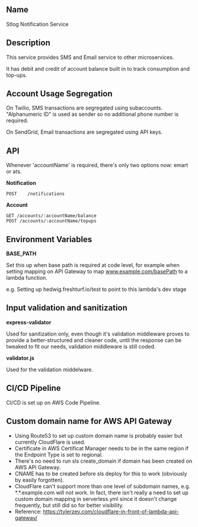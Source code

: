 ## Name

Stlog Notification Service

## Description

This service provides SMS and Email service to other microservices.

It has debit and credit of account balance built in to track consumption and top-ups.

## Account Usage Segregation

On Twilio, SMS transactions are segregated using subaccounts. "Alphanumeric ID" is used as sender so no additional phone number is required.

On SendGrid, Email transactions are segregated using API keys.

## API

Whenever 'accountName' is required, there's only two options now: emart or ats.

**Notification**

    POST    /notifications

**Account**

    GET /accounts/:accountName/balance
    POST /accounts/:accountName/topups

## Environment Variables

**BASE_PATH**

Set this up when base path is required at code level, for example when setting mapping on API Gateway to map www.example.com/basePath to a lambda function.

e.g. Setting up hedwig.freshturf.io/test to point to this lambda's dev stage

## Input validation and sanitization

**express-validator**

Used for sanitization only, even though it's validation middleware proves to provide a better-structured and cleaner code, until the response can be tweaked to fit our needs, validation middleware is still coded.

**validator.js**

Used for the validation middelware.

## CI/CD Pipeline

CI/CD is set up on AWS Code Pipeline.

## Custom domain name for AWS API Gateway

- Using Route53 to set up custom domain name is probably easier but currently CloudFlare is used.
- Certificate in AWS Certificat Manager needs to be in the same region if the Endpoint Type is set to regional.
- There's no need to run sls create_domain if domain has been created on AWS API Gateway.
- CNAME has to be created before sls deploy for this to work (obviously by easily forgotten).
- CloudFlare can't support more than one level of subdomain names, e.g. \*.\*.example.com will not work. In fact, there isn't really a need to set up custom domain mapping in serverless.yml since it doesn't change frequently, but still did so for better visibility.
- Reference: https://tylerzey.com/cloudflare-in-front-of-lambda-api-gateway/
